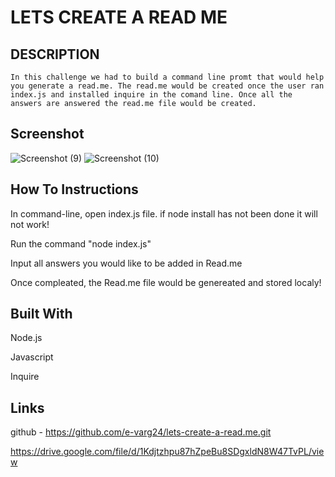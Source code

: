 # LETS CREATE A READ ME

## DESCRIPTION 
     
    In this challenge we had to build a command line promt that would help you generate a read.me. The read.me would be created once the user ran index.js and installed inquire in the comand line. Once all the answers are answered the read.me file would be created.

## Screenshot
![Screenshot (9)](https://user-images.githubusercontent.com/116539782/214475630-8020692b-a0d8-4186-9c1d-a3d057e073aa.png)
![Screenshot (10)](https://user-images.githubusercontent.com/116539782/214475767-674c649a-cf1c-4b3f-9acf-d3fcca05759b.png)


## How To Instructions

In command-line, open index.js file. if node install has not been done it will not work!

Run the command "node index.js"

Input all answers you would like to be added in Read.me

Once compleated, the Read.me file would be genereated and stored localy!

## Built With

Node.js

Javascript

Inquire

## Links

github - https://github.com/e-varg24/lets-create-a-read.me.git

https://drive.google.com/file/d/1Kdjtzhpu87hZpeBu8SDgxldN8W47TvPL/view
